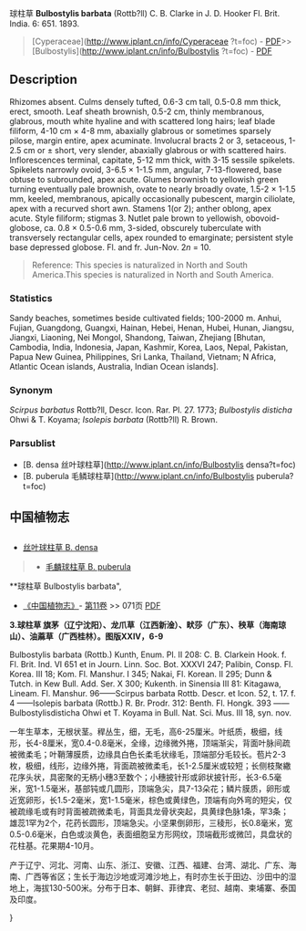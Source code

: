 球柱草 **Bulbostylis barbata** (Rottb?ll) C. B. Clarke in J. D. Hooker Fl. Brit. India. 6: 651. 1893.

> [Cyperaceae](http://www.iplant.cn/info/Cyperaceae ?t=foc) - [PDF](http://iplant.cn/foc/pdf/Cyperaceae.pdf)>>[Bulbostylis](http://www.iplant.cn/info/Bulbostylis ?t=foc) - [PDF](http://www.iplant.cn/foc/pdf/Bulbostylis.pdf)

## Description

Rhizomes absent. Culms densely tufted, 0.6-3 cm tall, 0.5-0.8 mm thick, erect, smooth. Leaf sheath brownish, 0.5-2 cm, thinly membranous, glabrous, mouth white hyaline and with scattered long hairs; leaf blade filiform, 4-10 cm × 4-8 mm, abaxially glabrous or sometimes sparsely pilose, margin entire, apex acuminate. Involucral bracts 2 or 3, setaceous, 1-2.5 cm or ± short, very slender, abaxially glabrous or with scattered hairs. Inflorescences terminal, capitate, 5-12 mm thick, with 3-15 sessile spikelets. Spikelets narrowly ovoid, 3-6.5 × 1-1.5 mm, angular, 7-13-flowered, base obtuse to subrounded, apex acute. Glumes brownish to yellowish green turning eventually pale brownish, ovate to nearly broadly ovate, 1.5-2 × 1-1.5 mm, keeled, membranous, apically occasionally pubescent, margin ciliolate, apex with a recurved short awn. Stamens 1(or 2); anther oblong, apex acute. Style filiform; stigmas 3. Nutlet pale brown to yellowish, obovoid-globose, ca. 0.8 × 0.5-0.6 mm, 3-sided, obscurely tuberculate with transversely rectangular cells, apex rounded to emarginate; persistent style base depressed globose. Fl. and fr. Jun-Nov. 2*n* = 10.

> Reference: 
> This species is naturalized in North and South America.This species is naturalized in North and South America.

### Statistics
Sandy beaches, sometimes beside cultivated fields; 100-2000 m. Anhui, Fujian, Guangdong, Guangxi, Hainan, Hebei, Henan, Hubei, Hunan, Jiangsu, Jiangxi, Liaoning, Nei Mongol, Shandong, Taiwan, Zhejiang [Bhutan, Cambodia, India, Indonesia, Japan, Kashmir, Korea, Laos, Nepal, Pakistan, Papua New Guinea, Philippines, Sri Lanka, Thailand, Vietnam; N Africa, Atlantic Ocean islands, Australia, Indian Ocean islands].

### Synonym
*Scirpus barbatus* Rottb?ll, Descr. Icon. Rar. Pl. 27. 1773; *Bulbostylis disticha* Ohwi & T. Koyama; *Isolepis barbata* (Rottb?ll) R. Brown.

### Parsublist

* [B.  densa  丝叶球柱草](http://www.iplant.cn/info/Bulbostylis densa?t=foc)
* [B.  puberula  毛鳞球柱草](http://www.iplant.cn/info/Bulbostylis puberula?t=foc)

## 中国植物志

## 
* [丝叶球柱草  B.  densa](Bulbostylis-densa-丝叶球柱草.md)
> * [毛麟球柱草  B.  puberula](Bulbostylis-puberula-毛鳞球柱草.md)

**球柱草 Bulbostylis barbata",

* [《中国植物志》](http://www.iplant.cn/frps)- [第11卷](http://www.iplant.cn/frps/vol/11) >> 071页 [PDF](http://www.iplant.cn/frps/pdf/11/071.pdf)

**3.球柱草 旗茅（辽宁沈阳）、龙爪草（江西新淦）、畎莎（广东）、秧草（海南琼山）、油蔴草（广西桂林）。图版XXIV，6-9**

Bulbostylis barbata (Rottb.) Kunth, Enum. Pl. II 208: C. B. Clarkein Hook. f. Fl. Brit. Ind. VI 651 et in Journ. Linn. Soc. Bot. XXXVI 247; Palibin, Consp. Fl. Korea. III 18; Kom. Fl. Manshur. I 345; Nakai, Fl. Korean. II 295; Dunn & Tutch. in Kew Bull. Add. Ser. X 300; Kukenth. in Sinensia III 81: Kitagawa, Lineam. Fl. Manshur. 96——Scirpus barbata Rottb. Descr. et Icon. 52, t. 17. f. 4 ——Isolepis barbata (Rottb.) R. Br. Prodr. 312: Benth. Fl. Hongk. 393 ——Bulbostylisdisticha Ohwi et T. Koyama in Bull. Nat. Sci. Mus. III 18, syn. nov.

一年生草本，无根状茎。稈丛生，细，无毛，高6-25厘米。叶纸质，极细，线形，长4-8厘米，宽0.4-0.8毫米，全缘，边缘微外捲，顶端渐尖，背面叶脉间疏被微柔毛；叶鞘薄膜质，边缘具白色长柔毛状缘毛，顶端部分毛较长。苞片2-3枚，极细，线形，边缘外捲，背面疏被微柔毛，长1-2.5厘米或较短；长侧枝聚繖花序头状，具密聚的无柄小穗3至数个；小穗披针形或卵状披针形，长3-6.5毫米，宽1-1.5毫米，基部钝或几圆形，顶端急尖，具7-13朵花；鳞片膜质，卵形或近宽卵形，长1.5-2毫米，宽1-1.5毫米，棕色或黄绿色，顶端有向外弯的短尖，仅被疏缘毛或有时背面被疏微柔毛，背面具龙骨状突起，具黄绿色脉1条，罕3条；雄蕊1罕为2个，花药长圆形，顶端急尖。小坚果倒卵形，三稜形，长0.8毫米，宽0.5-0.6毫米，白色或淡黄色，表面细胞呈方形网纹，顶端截形或微凹，具盘状的花柱基。花果期4-10月。

产于辽宁、河北、河南、山东、浙江、安徽、江西、福建、台湾、湖北、广东、海南、广西等省区；生长于海边沙地或河滩沙地上，有时亦生长于田边、沙田中的湿地上，海拔130-500米。分布于日本、朝鲜、菲律宾、老挝、越南、柬埔寨、泰国及印度。

}
